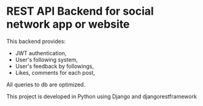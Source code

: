 # REST API Backend for social network app or website

This backend provides:
  - JWT authentication,
  - User's following system, 
  - User's feedback by followings,
  - Likes, comments for each post,
  
 All queries to db are optimized.

This project is developed in Python using Django and djangorestframework
